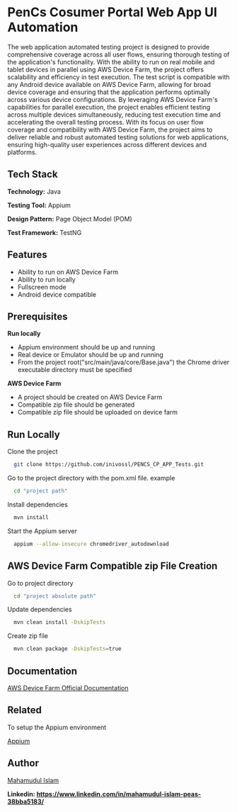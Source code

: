 
# PenCs Cosumer Portal Web App UI Automation

The web application automated testing project is designed to provide comprehensive coverage across all user flows, ensuring thorough testing of the application's functionality. With the ability to run on real mobile and tablet devices in parallel using AWS Device Farm, the project offers scalability and efficiency in test execution. The test script is compatible with any Android device available on AWS Device Farm, allowing for broad device coverage and ensuring that the application performs optimally across various device configurations. By leveraging AWS Device Farm's capabilities for parallel execution, the project enables efficient testing across multiple devices simultaneously, reducing test execution time and accelerating the overall testing process. With its focus on user flow coverage and compatibility with AWS Device Farm, the project aims to deliver reliable and robust automated testing solutions for web applications, ensuring high-quality user experiences across different devices and platforms.




## Tech Stack

**Technology:** Java

**Testing Tool:** Appium

**Design Pattern:** Page Object Model (POM)

**Test Framework:** TestNG

## Features

- Ability to run on AWS Device Farm
- Ability to run locally
- Fullscreen mode
- Android device compatible


## Prerequisites

**Run locally**

- Appium environment should be up and running
- Real device or Emulator should be up and running
- From the project root("src/main/java/core/Base.java") the Chrome driver executable directory must be specified

**AWS Device Farm**

- A project should be created on AWS Device Farm
- Compatible zip file should be generated
- Compatible zip file should be uploaded on device farm
## Run Locally

Clone the project

```bash
  git clone https://github.com/inivossl/PENCS_CP_APP_Tests.git
```

Go to the project directory with the pom.xml file. example

```bash
  cd "project path"
```

Install dependencies

```bash
  mvn install
```

Start the Appium server

```bash
  appium --allow-insecure chromedriver_autodownload
```



## AWS Device Farm Compatible zip File Creation

Go to project directory
```bash
  cd "project absolute path"
```
Update dependencies 
```bash
  mvn clean install -DskipTests
```
Create zip file
```bash
  mvn clean package -DskipTests=true
```
    
## Documentation

[AWS Device Farm Official Documentation](https://docs.aws.amazon.com/devicefarm/latest/developerguide/test-types-appium.html)


## Related

To setup the Appium environment

[Appium](https://appium.io/docs/en/latest/quickstart/)


## Author

[Mahamudul Islam](https://github.com/mahamudulIslamPeas)

**Linkedin: https://www.linkedin.com/in/mahamudul-islam-peas-38bba5183/**

